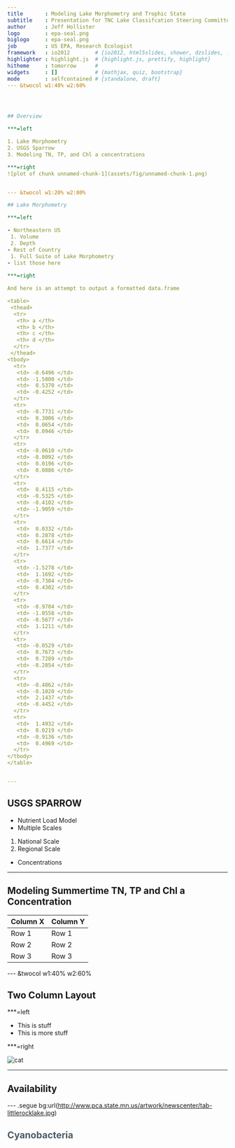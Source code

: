 ```yaml
---
title       : Modeling Lake Morphometry and Trophic State
subtitle    : Presentation for TNC Lake Classifcation Steering Committee
author      : Jeff Hollister
logo        : epa-seal.png
biglogo     : epa-seal.png
job         : US EPA, Research Ecologist
framework   : io2012        # {io2012, html5slides, shower, dzslides, ...}
highlighter : highlight.js  # {highlight.js, prettify, highlight}
hitheme     : tomorrow      # 
widgets     : []            # {mathjax, quiz, bootstrap}
mode        : selfcontained # {standalone, draft}
--- &twocol w1:40% w2:60%




## Overview

***=left

1. Lake Morphometry
2. USGS Sparrow
3. Modeling TN, TP, and Chl a concentrations

***=right
![plot of chunk unnamed-chunk-1](assets/fig/unnamed-chunk-1.png) 


--- &twocol w1:20% w2:80% 

## Lake Morphometry

***=left

- Northeastern US
 1. Volume
 2. Depth
- Rest of Country
 1. Full Suite of Lake Morphometry
- list those here
 
***=right

And here is an attempt to output a formatted data.frame

<table>
 <thead>
  <tr>
   <th> a </th>
   <th> b </th>
   <th> c </th>
   <th> d </th>
  </tr>
 </thead>
<tbody>
  <tr>
   <td> -0.6496 </td>
   <td> -1.5800 </td>
   <td>  0.5370 </td>
   <td> -0.4252 </td>
  </tr>
  <tr>
   <td> -0.7731 </td>
   <td>  0.3006 </td>
   <td>  0.0654 </td>
   <td>  0.0946 </td>
  </tr>
  <tr>
   <td> -0.0610 </td>
   <td> -0.0092 </td>
   <td>  0.0196 </td>
   <td>  0.0886 </td>
  </tr>
  <tr>
   <td>  0.4115 </td>
   <td> -0.5325 </td>
   <td> -0.4102 </td>
   <td> -1.9059 </td>
  </tr>
  <tr>
   <td>  0.0332 </td>
   <td>  0.2878 </td>
   <td>  0.6614 </td>
   <td>  1.7377 </td>
  </tr>
  <tr>
   <td> -1.5278 </td>
   <td>  1.1692 </td>
   <td> -0.7304 </td>
   <td>  0.4302 </td>
  </tr>
  <tr>
   <td> -0.9704 </td>
   <td> -1.0558 </td>
   <td> -0.5677 </td>
   <td>  1.1211 </td>
  </tr>
  <tr>
   <td> -0.0529 </td>
   <td>  0.7673 </td>
   <td>  0.7289 </td>
   <td> -0.2854 </td>
  </tr>
  <tr>
   <td> -0.4862 </td>
   <td> -0.1020 </td>
   <td>  2.1437 </td>
   <td> -0.4452 </td>
  </tr>
  <tr>
   <td>  1.4932 </td>
   <td>  0.0219 </td>
   <td> -0.9136 </td>
   <td>  0.4969 </td>
  </tr>
</tbody>
</table>


---
```


## USGS SPARROW

- Nutrient Load Model
- Multiple Scales
 1. National Scale
 2. Regional Scale
- Concentrations

---

## Modeling Summertime TN, TP and Chl a Concentration

Column X | Column Y
---------|----------
Row 1    | Row 1
Row 2    | Row 2
Row 3    | Row 3

--- &twocol w1:40% w2:60%

## Two Column Layout   



***=left

- This is stuff
- This is more stuff

***=right

![cat](http://www.funnycatpix.com/_pics/This_Is_Soooo_Boring.jpg)

---

## Availability

--- .segue bg:url(http://www.pca.state.mn.us/artwork/newscenter/tab-littlerocklake.jpg)

<hgroup>
  <h2 style="color:#4A5B64">Cyanobacteria</h2>
</hgroup>






